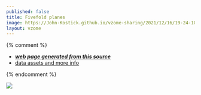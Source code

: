 ```yaml
---
published: false
title: Fivefold planes
image: https://John-Kostick.github.io/vzome-sharing/2021/12/16/19-24-10-Fivefold planes/Fivefold planes.png
layout: vzome
---
```


{% comment %}
 - [***web page generated from this source***][post]
 - [data assets and more info][github]

[post]: <https://John-Kostick.github.io/vzome-sharing/2021/12/16/Fivefold planes-19-24-10.html>
[github]: <https://github.com/John-Kostick/vzome-sharing/tree/main/2021/12/16/19-24-10-Fivefold planes/>
{% endcomment %}

<vzome-viewer style="width: 100%; height: 65vh;"
       src="https://John-Kostick.github.io/vzome-sharing/2021/12/16/19-24-10-Fivefold planes/Fivefold planes.vZome" >
  <img src="https://John-Kostick.github.io/vzome-sharing/2021/12/16/19-24-10-Fivefold planes/Fivefold planes.png" />
</vzome-viewer>
